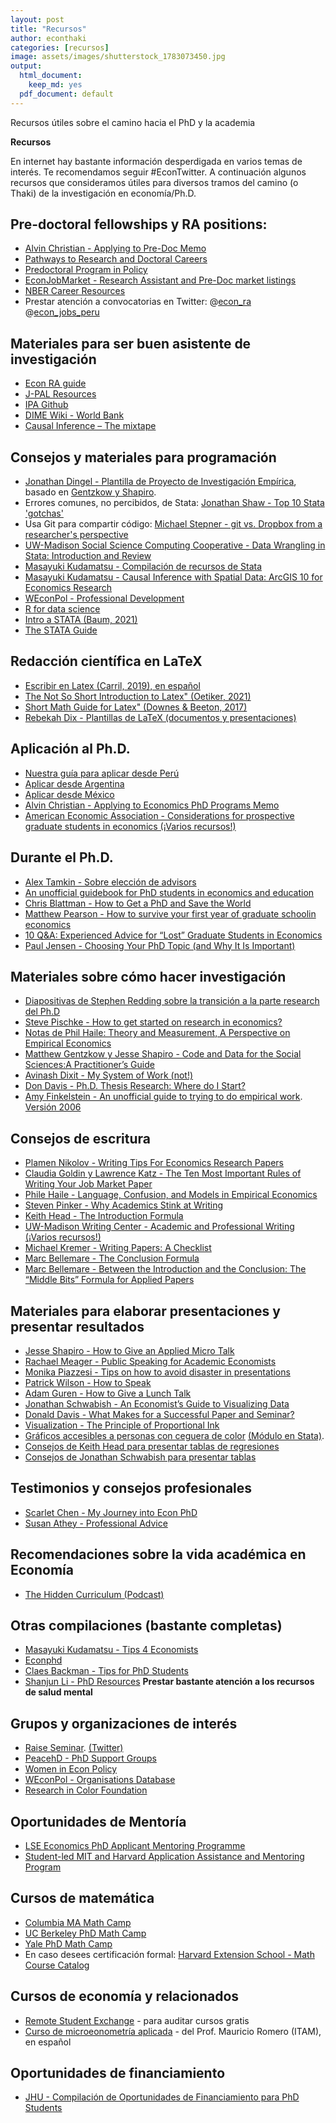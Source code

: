 ```yaml
---
layout: post
title: "Recursos"
author: econthaki
categories: [recursos]
image: assets/images/shutterstock_1783073450.jpg
output:
  html_document:
    keep_md: yes
  pdf_document: default
---
```


Recursos útiles sobre el camino hacia el PhD y la academia

**Recursos**

En internet hay bastante información desperdigada en varios temas de interés. Te recomendamos seguir #EconTwitter. A continuación algunos recursos que consideramos útiles para diversos tramos del camino (o Thaki) de la investigación en economía/Ph.D.

## Pre-doctoral fellowships y RA positions:
 
- [Alvin Christian - Applying to Pre-Doc Memo](https://drive.google.com/file/d/1I9JNsSxgB-SylucSULGs-5biOwxyGhAu/view)
- [Pathways to Research and Doctoral Careers](https://predoc.org/)
- [Predoctoral Program in Policy](https://www.policypredoc.org/)
- [EconJobMarket - Research Assistant and Pre-Doc market listings](https://econjobmarket.org/market)
- [NBER Career Resources](https://www.nber.org/career-resources)
- Prestar atención a convocatorias en Twitter: @[econ_ra](https://twitter.com/econ_ra) @[econ_jobs_peru](https://twitter.com/econ_jobs_peru)


## Materiales para ser buen asistente de investigación

- [Econ RA guide](https://raguide.github.io/)
- [J-PAL Resources](https://www.povertyactionlab.org/research-resources?view=toc)
- [IPA Github](https://povertyaction.github.io/)
- [DIME Wiki - World Bank](https://dimewiki.worldbank.org/)
- [Causal Inference – The mixtape](https://mixtape.scunning.com/index.html)

## Consejos y materiales para programación

- [Jonathan Dingel - Plantilla de Proyecto de Investigación Empírica](https://github.com/jdingel/projecttemplate), basado en [Gentzkow y Shapiro](http://web.stanford.edu/~gentzkow/research/CodeAndData.pdf). 
- Errores comunes, no percibidos, de Stata: [Jonathan Shaw - Top 10 Stata 'gotchas'](https://ifs.org.uk/docs/stata_gotchasJan2014.pdf) 
- Usa Git para compartir código: [Michael Stepner - git vs. Dropbox from a researcher's perspective](https://michaelstepner.com/blog/git-vs-dropbox/)
- [UW-Madison Social Science Computing Cooperative - Data Wrangling in Stata: Introduction and Review](https://ssc.wisc.edu/sscc/pubs/dws/data_wrangling_stata1.htm)
- [Masayuki Kudamatsu - Compilación de recursos de Stata](https://sites.google.com/site/mkudamatsu/stata)
- [Masayuki Kudamatsu - Causal Inference with Spatial Data: ArcGIS 10 for Economics Research](https://sites.google.com/site/mkudamatsu/gis)
- [WEconPol - Professional Development](https://www.womenineconpolicy.com/professional-development)
- [R for data science](https://r4ds.had.co.nz/)
- [Intro a STATA (Baum, 2021)](http://fmwww.bc.edu/GStat/docs/IntroStata.pdf)
- [The STATA Guide](https://medium.com/the-stata-guide)

## Redacción científica en LaTeX

- [Escribir en Latex (Carril, 2019), en español](https://www.dropbox.com/s/hcz69dj5rrusi9g/manual_latex.pdf?dl=0)
- [The Not So Short Introduction to Latex" (Oetiker, 2021)](https://tobi.oetiker.ch/lshort/lshort.pdf)
- [Short Math Guide for Latex" (Downes & Beeton, 2017)](http://tug.ctan.org/info/short-math-guide/short-math-guide.pdf)
- [Rebekah Dix - Plantillas de LaTeX (documentos y presentaciones)](https://github.com/rebekahanne/LaTeX-templates)

## Aplicación al Ph.D.

- [Nuestra guía para aplicar desde Perú](https://econthaki.github.io/Guia-PhD-EconThaki/)
- [Aplicar desde Argentina](https://aplicardesdeargentina.weebly.com/)
- [Aplicar desde México](https://twitter.com/AplicarDesdeMx)
- [Alvin Christian - Applying to Economics PhD Programs Memo](https://drive.google.com/file/d/1QozD6_4_bvMd2o-q-yh9Doc5aQ6i3nPV/view?usp=sharing)
- [American Economic Association - Considerations for prospective graduate students in economics (¡Varios recursos!)](https://www.aeaweb.org/resources/students/grad-prep/considerations)

## Durante el Ph.D.

- [Alex Tamkin - Sobre elección de advisors](https://twitter.com/AlexTamkin/status/1364856222642413575)
- [An unofficial guidebook for PhD students in economics and education](https://static1.squarespace.com/static/55c143d9e4b0cb07521c6d17/t/5b4f409f575d1ff83c2f12d8/1531920545061/PhDGuidebook.pdf)
- [Chris Blattman - How to Get a PhD and Save the World](https://chrisblattman.com/2007/12/12/how-to-get-a-phd-and-save-the-world/)
- [Matthew Pearson - How to survive your first year of graduate schoolin economics](https://law.vanderbilt.edu/phd/How_to_Survive_1st_Year.pdf)
- [10 Q&A: Experienced Advice for “Lost” Graduate Students in Economics](https://arielrubinstein.tau.ac.il/papers/10QA.pdf)
- [Paul Jensen - Choosing Your PhD Topic (and Why It Is Important)](https://onlinelibrary.wiley.com/doi/abs/10.1111/1467-8462.12038)

## Materiales sobre cómo hacer investigación

- [Diapositivas de Stephen Redding sobre la transición a la parte research del Ph.D](http://www.princeton.edu/~reddings/tradephd/Redding_PhDEthics_April2020.pdf)
- [Steve Pischke - How to get started on research in economics?](http://econ.lse.ac.uk/staff/spischke/phds/get_started.pdf)
- [Notas de Phil Haile: Theory and Measurement, A Perspective on Empirical Economics](http://www.princeton.edu/~reddings/tradephd/Haile_theorymeas.pdf)
- [Matthew Gentzkow y Jesse Shapiro - Code and Data for the Social Sciences:A Practitioner’s Guide](http://web.stanford.edu/~gentzkow/research/CodeAndData.pdf)
- [Avinash Dixit - My System of Work (not!)](http://www.princeton.edu/~dixitak/home/dixitwrk.pdf)
- [Don Davis - Ph.D. Thesis Research: Where do I Start?](http://www.columbia.edu/~drd28/Thesis%20Research.pdf)
- [Amy Finkelstein - An unofficial guide to trying to do empirical work](http://econ.lse.ac.uk/staff/spischke/phds/Amy%20Finkelstein%20IAP%20talk%2007.ppt). [Versión 2006](http://econ.lse.ac.uk/staff/spischke/phds/Amy%20Finkelstein%20IAP%20talk%202006.ppt) 

## Consejos de escritura

- [Plamen Nikolov - Writing Tips For Economics Research Papers](https://www.people.fas.harvard.edu/~pnikolov/resources/writingtips.pdf)
- [Claudia Goldin y Lawrence Katz - The Ten Most Important Rules of Writing Your Job Market Paper](https://economics.harvard.edu/files/economics/files/tenruleswriting.pdf)
- [Phile Haile - Language, Confusion, and Models in Empirical Economics](http://www.econ.yale.edu/~pah29/intro.pdf)
- [Steven Pinker - Why Academics Stink at Writing](https://web.archive.org/web/20200423191316/https://stevenpinker.com/files/pinker/files/why_academics_stink_at_writing.pdf) 
- [Keith Head - The Introduction Formula](http://blogs.ubc.ca/khead/research/research-advice/formula)
- [UW-Madison Writing Center - Academic and Professional Writing (¡Varios recursos!)](https://writing.wisc.edu/handbook/assignments/)
- [Michael Kremer - Writing Papers: A Checklist](https://static1.squarespace.com/static/55c143d9e4b0cb07521c6d17/t/5910bd1246c3c4fdbdf9976a/1494269202424/Kremer+on+writing+papers.pdf)
- [Marc Bellemare - The Conclusion Formula](http://marcfbellemare.com/wordpress/12060)
- [Marc Bellemare - Between the Introduction and the Conclusion: The “Middle Bits” Formula for Applied Papers](http://marcfbellemare.com/wordpress/12797)

## Materiales para elaborar presentaciones y presentar resultados

- [Jesse Shapiro - How to Give an Applied Micro Talk](https://www.brown.edu/Research/Shapiro/pdfs/applied_micro_slides.pdf)
- [Rachael Meager - Public Speaking for Academic Economists](https://www.dropbox.com/s/4h9soo9dpndjtvt/public_speaking_for_academic_economists.pdf?dl=0)
- [Monika Piazzesi - Tips on how to avoid disaster in presentations](https://economics.ucla.edu/wp-content/uploads/2016/10/piazzesi.pdf)
- [Patrick Wilson - How to Speak](https://www.youtube.com/watch?v=Unzc731iCUY)
- [Adam Guren - How to Give a Lunch Talk](http://people.bu.edu/guren/Guren_HowToGiveALunchTalk.pdf)
- [Jonathan Schwabish - An Economist’s Guide to Visualizing Data](https://www.aeaweb.org/articles?id=10.1257/jep.28.1.209)
- [Donald Davis - What Makes for a Successful Paper and Seminar?](http://www.columbia.edu/~drd28/SuccessfulPaperSeminar.pdf)
- [Visualization - The Principle of Proportional Ink](https://www.callingbullshit.org/tools/tools_proportional_ink.html)
- [Gráficos accesibles a personas con ceguera de color](https://www.chronicle.com/blogs/profhacker/color-blind-accessible-figures) [(Módulo en Stata)](https://ideas.repec.org/c/boc/bocode/s458251.html).
- [Consejos de Keith Head para presentar tablas de regresiones](http://blogs.ubc.ca/khead/research/research-advice/regression-tables)
- [Consejos de Jonathan Schwabish para presentar tablas](https://twitter.com/jschwabish/status/1290323581881266177)

## Testimonios y consejos profesionales

- [Scarlet Chen - My Journey into Econ PhD](https://scarlet-chen.medium.com/my-journey-into-econ-phd-854cd892547b)
- [Susan Athey - Professional Advice](https://athey.people.stanford.edu/professional-advice)

## Recomendaciones sobre la vida académica en Economía

- [The Hidden Curriculum (Podcast)](https://podcasts.apple.com/us/podcast/the-hidden-curriculum/id1526729667)

## Otras compilaciones (bastante completas)

- [Masayuki Kudamatsu - Tips 4 Economists](https://sites.google.com/site/mkudamatsu/tips4economists)
- [Econphd](http://econphd.econwiki.com)
- [Claes Backman - Tips for PhD Students](https://sites.google.com/view/claesbackman/tips-for-phd-students)
- [Shanjun Li - PhD Resources](http://li.dyson.cornell.edu/phdRes.php) **Prestar bastante atención a los recursos de salud mental**

## Grupos y organizaciones de interés

- [Raise Seminar](https://sites.google.com/view/raiseminar/home?authuser=1). [(Twitter)](https://twitter.com/RaiseSeminar)
- [PeacehD - PhD Support Groups](https://twitter.com/PeacehDforPhD/status/1369917038760693761?s=09)
- [Women in Econ Policy](https://www.womenineconpolicy.com/career-resources)
- [WEconPol - Organisations Database](https://docs.google.com/spreadsheets/d/13dSrtr0iLstD1AhWpQWOUIzlGLq-Tc6OGreNKKDIELI/edit#gid=1557672198)
- [Research in Color Foundation](https://www.researchincolor.org/)

## Oportunidades de Mentoría

- [LSE Economics PhD Applicant Mentoring Programme](https://www.lse.ac.uk/economics/study/research/applicant-mentoring-programme)
- [Student-led MIT and Harvard Application Assistance and Mentoring Program](http://economics.mit.edu/graduate/application)

## Cursos de matemática

- [Columbia MA Math Camp](https://cesarbarilla.github.io/Columbia-MA-Math-Camp-2021/)
- [UC Berkeley PhD Math Camp](https://eml.berkeley.edu/~cshannon/e204_19.html)
- [Yale PhD Math Camp](https://economics.yale.edu/graduate/math-camp-notes )
- En caso desees certificación formal: [Harvard Extension School - Math Course Catalog](https://courses.extension.harvard.edu/course-catalog/courses?keyword=math)

## Cursos de economía y relacionados

- [Remote Student Exchange](https://remotestudentexchange.org) - para auditar cursos gratis
- [Curso de microeonometría aplicada](https://mauricio-romero.com/teaching/microeconometria-aplicada-otono-2021/) - del Prof. Mauricio Romero (ITAM), en español

## Oportunidades de financiamiento

- [JHU - Compilación de Oportunidades de Financiamiento para PhD Students](https://twitter.com/deniswirtz/status/1402681868281991171)
